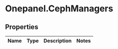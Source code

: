 # Onepanel.CephManagers

## Properties
Name | Type | Description | Notes
------------ | ------------- | ------------- | -------------


